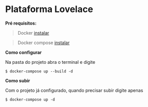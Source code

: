 
# Plataforma Lovelace

**Pré requisitos:**

>  Docker [instalar](https://www.docker.com/get-started)

>  Docker compose [instalar](https://docs.docker.com/compose/install/)

**Como configurar**

Na pasta do projeto abra o terminal e digite

    $ docker-compose up --build -d

**Como subir**

Com o projeto já configurado, quando precisar subir digite apenas

    $ docker-compose up -d
